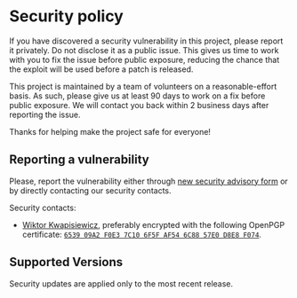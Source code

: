 # Security policy

If you have discovered a security vulnerability in this project, please report it privately.
Do not disclose it as a public issue.
This gives us time to work with you to fix the issue before public exposure, reducing the chance that the exploit will be used before a patch is released.

This project is maintained by a team of volunteers on a reasonable-effort basis.
As such, please give us at least 90 days to work on a fix before public exposure.
We will contact you back within 2 business days after reporting the issue.

Thanks for helping make the project safe for everyone!

## Reporting a vulnerability

Please, report the vulnerability either through [new security advisory form][ADV] or by directly contacting our security contacts.

[ADV]: https://github.com/wiktor-k/service-binding/security/advisories/new

Security contacts:
  - [Wiktor Kwapisiewicz][WK], preferably encrypted with the following OpenPGP certificate: [`6539 09A2 F0E3 7C10 6F5F AF54 6C88 57E0 D8E8 F074`][KEY].

[WK]: https://github.com/wiktor-k
[KEY]: https://keys.openpgp.org/vks/v1/by-fingerprint/653909A2F0E37C106F5FAF546C8857E0D8E8F074

## Supported Versions

Security updates are applied only to the most recent release.
